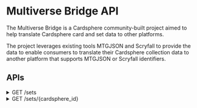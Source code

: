 # Multiverse Bridge API
The Multiverse Bridge is a Cardsphere community-built project aimed to help translate Cardsphere card and set data to other platforms.

The project leverages existing tools MTGJSON and Scryfall to provide the data to enable consumers to translate their Cardsphere collection data to another platform that supports MTGJSON or Scryfall identifiers.

## APIs

<details>
  <summary>GET /sets</summary>
  
  Returns a list of all Cardsphere sets including that set's MTGJSON equivalent code value.
  
  ```
  [{
      "cs_id": 755,
      "cs_name": "10th Edition",
      "mtgjson_code": "10E"
    },
    {
      "cs_id": 756,
      "cs_name": "4th Edition",
      "mtgjson_code": "4ED"
    },
    ...
  ]
  ```
</details>

<details>
  <summary>GET /sets/{cardsphere_id}</summary>
    
  Returns the specified Cardsphere set and a list of the cards in the set.
  
  ```
  {
    "cs_id": 755,
    "cs_name": "10th Edition",
    "mtgjson_code": "10E",
    "cards": [{
      "cs_id": 1,
      "url": "",
      "name": "Abundance",
      "edition": "10th Edition",
      "is_foil": true,
      "mtgjson_id": "",
      "scryfall_id": "",
      "collector_number": ""
    },
    ...
    ]
  }
  ```
</details>
